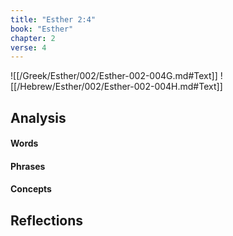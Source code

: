 ```yaml
---
title: "Esther 2:4"
book: "Esther"
chapter: 2
verse: 4
---
```

![[/Greek/Esther/002/Esther-002-004G.md#Text]]
![[/Hebrew/Esther/002/Esther-002-004H.md#Text]]

## Analysis

#### Words

#### Phrases

#### Concepts

## Reflections
